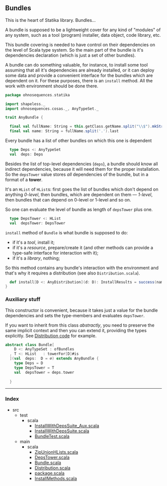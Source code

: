 
## Bundles

This is the heart of Statika library. Bundles... 

A bundle is supposed to be a lightweight cover for any kind of "modules" of any system, such as a tool (program) installer, data object, code library, etc.

This bundle covering is needed to have control on their dependencies on the level of Scala type 
system. So the main part of the bundle is it's dependencies declaration (which is just a set of
other bundles).

A bundle can do something valuable, for instance, to install some tool assuming that all it's
dependencies are already installed, or it can deploy some data and provide a convenient interface
for the bundles which are dependent on it. For these purposes, there is an `install` method. All 
the work with environment should be done there.


```scala
package ohnosequences.statika

import shapeless._
import ohnosequences.cosas._, AnyTypeSet._

trait AnyBundle {

  final val fullName: String = this.getClass.getName.split("\\$").mkString(".")
  final val name: String = fullName.split('.').last
```

Every bundle has a list of other bundles on which this one is dependent

```scala
  type Deps <: AnyTypeSet
  val  deps: Deps
```

 Besides the list of top-level dependencies (`deps`), a bundle should know all indirect
 dependencies, because it will need them for the proper installation. So the `depsTower` value
 stores _all_ dependencies of the bundle, but in a format of a **tower**.

 It's an `HList` of `HList`s: first goes the list of bundles which don't depend  on anything
 _0-level_, then bundles, which are dependent on them — _1-level_,  then bundles that can
 depend on 0-level or 1-level and so on.

 So one can evaluate the level of bundle as length of `depsTower` plus one.


```scala
  type DepsTower <: HList
  val  depsTower: DepsTower
```

 `install` method of `Bundle` is what bundle is supposed to do:
 - if it's a _tool_, install it;
 - if it's a _resource_, prepare/create it (and other methods can provide 
   a type-safe interface for interaction with it);
 - if it's a _library_, nothing;

 So this method contains any bundle's interaction with the environment and that's why it
 requires a distribution (see also `Distribution.scala`).


```scala
  def install[D <: AnyDistribution](d: D): InstallResults = success(name + " is installed")
}
```

### Auxiliary stuff

This constructor is convenient, because it takes just a value for the bundle dependencies and sets 
the type-members and evaluates `depsTower`.

If you want to inherit from this class _abstractly_, you need to preserve the same implicit context and then you can extend it, providing the types explicitly. See [Distribution code](Distribution.md) for example.


```scala
abstract class Bundle[
    D <: AnyTypeSet : ofBundles
  , T <: HList   : towerFor[D]#is
  ](val  deps:  D = ∅) extends AnyBundle {
    type Deps = D 
    type DepsTower = T
    val  depsTower = deps.tower
    
  }


```


------

### Index

+ src
  + test
    + scala
      + [InstallWithDepsSuite_Aux.scala][test/scala/InstallWithDepsSuite_Aux.scala]
      + [InstallWithDepsSuite.scala][test/scala/InstallWithDepsSuite.scala]
      + [BundleTest.scala][test/scala/BundleTest.scala]
  + main
    + scala
      + [ZipUnionHLists.scala][main/scala/ZipUnionHLists.scala]
      + [DepsTower.scala][main/scala/DepsTower.scala]
      + [Bundle.scala][main/scala/Bundle.scala]
      + [Distribution.scala][main/scala/Distribution.scala]
      + [package.scala][main/scala/package.scala]
      + [InstallMethods.scala][main/scala/InstallMethods.scala]

[test/scala/InstallWithDepsSuite_Aux.scala]: ../../test/scala/InstallWithDepsSuite_Aux.scala.md
[test/scala/InstallWithDepsSuite.scala]: ../../test/scala/InstallWithDepsSuite.scala.md
[test/scala/BundleTest.scala]: ../../test/scala/BundleTest.scala.md
[main/scala/ZipUnionHLists.scala]: ZipUnionHLists.scala.md
[main/scala/DepsTower.scala]: DepsTower.scala.md
[main/scala/Bundle.scala]: Bundle.scala.md
[main/scala/Distribution.scala]: Distribution.scala.md
[main/scala/package.scala]: package.scala.md
[main/scala/InstallMethods.scala]: InstallMethods.scala.md